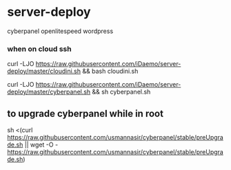 # server-deploy
cyberpanel openlitespeed wordpress 

### when on cloud ssh

curl -LJO https://raw.githubusercontent.com/iDaemo/server-deploy/master/cloudini.sh && bash cloudini.sh

curl -LJO https://raw.githubusercontent.com/iDaemo/server-deploy/master/cyberpanel.sh && sh cyberpanel.sh


## to upgrade cyberpanel while in root

sh <(curl https://raw.githubusercontent.com/usmannasir/cyberpanel/stable/preUpgrade.sh || wget -O - https://raw.githubusercontent.com/usmannasir/cyberpanel/stable/preUpgrade.sh)
